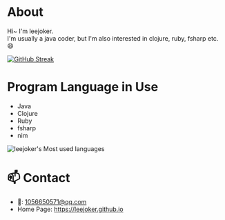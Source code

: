 # About

Hi~ I'm leejoker.   
I'm usually a java coder, but I'm also interested in clojure, ruby, fsharp etc. :smile:  

[![GitHub Streak](https://streak-stats.demolab.com?user=leejoker&theme=tokyonight&hide_border=true)](https://git.io/streak-stats)

# Program Language in Use

* Java
* Clojure
* Ruby
* fsharp
* nim

![leejoker's Most used languages](https://github-readme-stats.vercel.app/api/top-langs?username=leejoker&show_icons=true&count_private=true&theme=gotham)  

# 📫 Contact

- :email:: 1056650571@qq.com
- Home Page: https://leejoker.github.io



<!--
**leejoker/leejoker** is a ✨ _special_ ✨ repository because its `README.md` (this file) appears on your GitHub profile.

Here are some ideas to get you started:

- 🔭 I’m currently working on ...
- 🌱 I’m currently learning ...
- 👯 I’m looking to collaborate on ...
- 🤔 I’m looking for help with ...
- 💬 Ask me about ...
- 📫 How to reach me: ...
- 😄 Pronouns: ...
- ⚡ Fun fact: ...
-->
